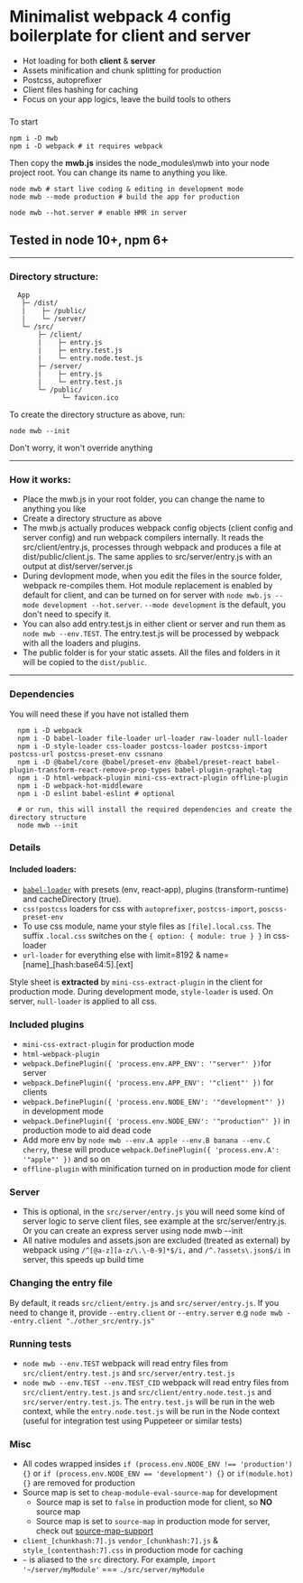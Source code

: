 # Minimalist webpack **4** config boilerplate for client and server

 * Hot loading for both **client** & **server**
 * Assets minification and chunk splitting for production
 * Postcss, autoprefixer
 * Client files hashing for caching
 * Focus on your app logics, leave the build tools to others

### 
  
To start
```shell
npm i -D mwb
npm i -D webpack # it requires webpack
```
Then copy the **mwb.js** insides the node_modules\mwb into your node project root. You can change its name to anything you like.

```shell
node mwb # start live coding & editing in development mode
node mwb --mode production # build the app for production

node mwb --hot.server # enable HMR in server
```

## Tested in node 10+, npm 6+

----------
### Directory structure:
```
  App
   ├─ /dist/
   |    ├─ /public/
   |    └─ /server/
   └─ /src/ 
       ├─ /client/
       |    ├─ entry.js
       |    ├─ entry.test.js
       |    └─ entry.node.test.js
       ├─ /server/
       |    ├─ entry.js
       |    └─ entry.test.js
       └─ /public/
             └─ favicon.ico

```

To create the directory structure as above, run:
```shell
node mwb --init
```
Don't worry, it won't override anything

---
### How it works:
* Place the mwb.js in your root folder, you can change the name to anything you like
* Create a directory structure as above
* The mwb.js actually produces webpack config objects (client config and server config) and run webpack compilers internally. It reads the src/client/entry.js, processes through webpack and produces a file at dist/public/client.js. The same applies to src/server/entry.js with an output at dist/server/server.js
* During devlopment mode, when you edit the files in the source folder, webpack re-compiles them. Hot module replacement is enabled by default for client, and can be turned on for server with `node mwb.js --mode development --hot.server`. `--mode development` is the default, you don't need to specify it.
* You can also add entry.test.js in either client or server and run them as `node mwb --env.TEST`. The entry.test.js will be processed by webpack with all the loaders and plugins.
* The public folder is for your static assets. All the files and folders in it will be copied to the `dist/public`.
---

### Dependencies
You will need these if you have not istalled them
```shell
  npm i -D webpack
  npm i -D babel-loader file-loader url-loader raw-loader null-loader
  npm i -D style-loader css-loader postcss-loader postcss-import postcss-url postcss-preset-env cssnano
  npm i -D @babel/core @babel/preset-env @babel/preset-react babel-plugin-transform-react-remove-prop-types babel-plugin-graphql-tag
  npm i -D html-webpack-plugin mini-css-extract-plugin offline-plugin
  npm i -D webpack-hot-middleware
  npm i -D eslint babel-eslint # optional 

  # or run, this will install the required dependencies and create the directory structure
  node mwb --init
```

### Details

#### Included loaders:
* [`babel-loader`](https://github.com/babel/babel-loader) with presets (env, react-app), plugins (transform-runtime) and cacheDirectory (true).
* `css!postcss` loaders for css with `autoprefixer`, `postcss-import`, `poscss-preset-env`
* To use css module, name your style files as `[file].local.css`. The suffix `.local.css` switches on the `{ option: { module: true } }` in css-loader
* `url-loader` for everything else with limit=8192 & name=[name]_[hash:base64:5].[ext]

Style sheet is **extracted** by `mini-css-extract-plugin` in the client for production mode. During development mode, `style-loader` is used. On server, `null-loader` is applied to all css.

### Included plugins
* `mini-css-extract-plugin` for production mode
* `html-webpack-plugin`
* `webpack.DefinePlugin({ 'process.env.APP_ENV': '"server"' })`for server
* `webpack.DefinePlugin({ 'process.env.APP_ENV': '"client"' })` for clients
* `webpack.DefinePlugin({ 'process.env.NODE_ENV': '"development"' })` in development mode
* `webpack.DefinePlugin({ 'process.env.NODE_ENV': '"production"' })` in production mode to aid dead code 
* Add more env by `node mwb --env.A apple --env.B banana --env.C cherry`, these will produce `webpack.DefinePlugin({ 'process.env.A': '"apple"' })` and so on
* `offline-plugin` with minification turned on in production mode for client

### Server
* This is optional, in the `src/server/entry.js` you will need some kind of server logic to serve client files, see example at the src/server/entry.js. Or you can create an express server using node mwb --init
* All native modules and assets.json are excluded (treated as external) by webpack using `/^[@a-z][a-z/\.\-0-9]*$/i,` and `/^.?assets\.json$/i` in server, this speeds up build time

### Changing the entry file
By default, it reads `src/client/entry.js` and `src/server/entry.js`. If you need to change it, provide `--entry.client` or `--entry.server` e.g `node mwb --entry.client "./other_src/entry.js"`

### Running tests
* `node mwb --env.TEST` webpack will read entry files from `src/client/entry.test.js` and `src/server/entry.test.js`
* `node mwb --env.TEST --env.TEST_CID` webpack will read entry files from `src/client/entry.test.js` and `src/client/entry.node.test.js` and `src/server/entry.test.js`. The `entry.test.js` will be run in the web context, while the `entry.node.test.js` will be run in the Node context (useful for integration test using Puppeteer or similar tests)


### Misc
* All codes wrapped insides `if (process.env.NODE_ENV !== 'production') {}` or `if (process.env.NODE_ENV == 'development') {}` or `if(module.hot) {}` are removed for production
* Source map is set to `cheap-module-eval-source-map` for development
  * Source map is set to `false` in production mode for client, so **NO** source map
  * Source map is set to `source-map` in production mode for server, check out [source-map-support](https://github.com/evanw/node-source-map-support)
* `client_[chunkhash:7].js` `vendor_[chunkhash:7].js` & `style_[contenthash:7].css` in production mode for caching
* `~` is aliased to the `src` directory. For example, `import '~/server/myModule'` === `./src/server/myModule`


